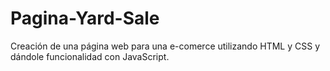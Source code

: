 # Pagina-Yard-Sale
Creación de una página web para una e-comerce utilizando HTML y CSS y dándole funcionalidad con JavaScript. 
